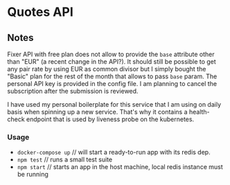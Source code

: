 # Quotes API

## Notes
  Fixer API with free plan does not allow to provide the `base` attribute other than "EUR" (a recent change in the API?).
  It should still be possible to get any pair rate by using EUR as common divisor but I simply bought the "Basic" plan for the rest
  of the month that allows to pass `base` param. The personal API key is provided in the config file. I am planning to cancel the subscription after the submission is reviewed.
  
  I have used my personal boilerplate for this service that I am using on daily basis when spinning up a new service. That's why it
  contains a health-check endpoint that is used by liveness probe on the kubernetes.
 
### Usage
- `docker-compose up` // will start a ready-to-run app with its redis dep.
- `npm test` // runs a small test suite
- `npm start` // starts an app in the host machine, local redis instance must be running

